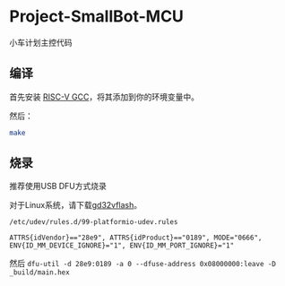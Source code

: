 # Project-SmallBot-MCU

小车计划主控代码

## 编译

首先安装 [RISC-V GCC](https://xpack.github.io/riscv-none-embed-gcc/)，将其添加到你的环境变量中。

然后：
``` bash
make
```

## 烧录

推荐使用USB DFU方式烧录

对于Linux系统，请下载[gd32vflash](https://dl.sipeed.com/fileList/LONGAN/platformio/dl-packages/tool-gd32vflash-v0.1.0-linux.tar.gz)。

```
/etc/udev/rules.d/99-platformio-udev.rules

ATTRS{idVendor}=="28e9", ATTRS{idProduct}=="0189", MODE="0666", ENV{ID_MM_DEVICE_IGNORE}="1", ENV{ID_MM_PORT_IGNORE}="1"

```

然后 `dfu-util -d 28e9:0189 -a 0 --dfuse-address 0x08000000:leave -D _build/main.hex`

